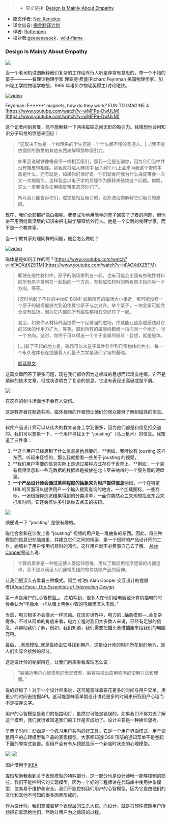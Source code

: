 > * 原文链接: [Design Is Mainly About Empathy](https://trackchanges.postlight.com/design-is-mainly-about-empathy-c9d51ccb208a)
* 原文作者: [Neil Renicker](https://trackchanges.postlight.com/@tinystride)
* 译文出自: [掘金翻译计划](https://github.com/xitu/gold-miner)
* 译者: [Rottenpen](https://github.com/Rottenpen)
* 校对者:[geeeeeeeeek](https://github.com/geeeeeeeeek)，[wild-flame](https://github.com/wild-flame) 

### Design Is Mainly About Empathy


![](https://cdn-images-1.medium.com/max/1200/1*pwlSr2Qq5rcVVTU7SxEAqQ.png)

当一个老司机试图解释他们复杂的工作给外行人听是非常有意思的。举一个不错的栗子————看理论物理学家 理查德·费曼(Richard Feynman 美国物理学家，加州理工学院物理学教授，1965 年诺贝尔物理奖得主)讨论磁铁。

[![video](https://i.ytimg.com/vi/wMFPe-DwULM/hqdefault.jpg)](https://trackchanges.postlight.com/media/d812c608ece9992d49752bfeafece892?maxWidth=640)

Feynman: F*****’ magnets, how do they work? FUN TO IMAGINE 4 [https://www.youtube.com/watch?v=wMFPe-DwULM](https://www.youtube.com/watch?v=wMFPe-DwULM)

这个记者问到费曼，能不能解释一下两块磁铁之间无形的吸引力。我猜想他会用知识分子风格的愤怒来回应：
  
> “这取决于你是一个物理系的学生还是一个什么都不懂的普通人。[...]我不能依据你所熟悉的其他东西来解释那种吸引力。

> 如果我说磁铁像橡皮带一样相互吸引，那我一定是在骗你，因为它们当中并没有橡皮带相连。那我就将陷入麻烦中 因为你们马上会来问我这个带的本质是什么。还有就是，如果你们很好奇，你们就会问我为什么橡皮带会一次又一次地吸引。这样我会以电子学的原理作为解释来结束这个问题。你瞧，这么一来我没办法用橡皮带来忽悠你们了。

> 所以我只能告诉你们，磁铁是相互吸引的，没办法给你解释它们吸引的原因。

现在，我们全部都好像白痴呢。费曼成功地用简单的栗子回答了记者的问题，但他讲不用围绕着深层的知识来把电磁学解释给外行人。他是一个实践的物理学家，而不是一个教育家。

当一个教育家处理同样的问题，他会怎么做呢？

[![video](https://i.ytimg.com/vi/hFAOXdXZ5TM/sddefault.jpg)](https://www.youtube.com/embed/hFAOXdXZ5TM?wmode=opaque&widget_referrer=https%3A%2F%2Ftrackchanges.postlight.com%2Fmedia%2Fb94633e7912577c9c43a7a0535435925%3FmaxWidth%3D700&enablejsapi=1&origin=https%3A%2F%2Fcdn.embedly.com&widgetid=1)

磁体是是如何工作的呢？[https://www.youtube.com/watch?v=hFAOXdXZ5TM](https://www.youtube.com/watch?v=hFAOXdXZ5TM)

> 即使在磁性材料中，原子的磁场排列在一起，也有可能会出现有些磁性材料的所有原子排列在一起指向一个方向，有些磁性材料的所有原子指向另一个方向，等等。

> [这时响起了不祥的中世纪 BGM] 如果所有的磁场大小相近，那可能没有一个原子的磁场能够大到迫使其它原子与之对齐。举个栗子，一块金属可能完全没有磁场，因为它内部的所有磁性都相互交织在了一起。

> 甚至，如果你从材料外面提供一个足够强的磁场，你就能让这条磁感线对它的邻居的作用力扩大，等等。直到所有的磁感线都统一指向同一个地方，同一个方向。这时，你终于可以得出一个关于金属的结论！我想，就是磁体。

> [...]最了不起的地方是，磁场可以从量子属性引申到日常物体的大小，每一个永久磁体都在提醒着人们量子力学是我们宇宙的基础。

> [阅读原文](https://gist.github.com/tinystride/eab1d627fdc568922ed8461d5b7861a4)

这篇文章回答了很多问题，现在我们都会因为这领域的思想而起鸡皮疙瘩。它不是琐碎的技术文章，但成功讲明白了复杂的信息。它没有表现出高傲或是不屑。

![](https://cdn-images-1.medium.com/max/800/1*0AtAl5KKHf37g8gcC1Acsg.gif)

在这样的剑斗场面也不会有人受伤。

这是教育者在制造共鸣。磁体视频的作者想让他们的观众能够了解到磁体的信息。

* * *

软件产品设计师可以从伟大的教育者身上学到很多，因为他们都是和信息打交道的。我们可以想象一下，一个用户寻找关于 "jousting"（马上枪术）的信息。我知道了三件事：

 1.  **这个用户已经想到了什么信息是他想要的。**例如，我听说有 jousting 这样东西，听起来怪怪的，那么我就想看一些关于 jousting 的视频。
 2.  **我们用户需要的信息实际上是通过某种方式存在于世界上。**例如：一个装有视频信息和一些元数据的数据库是被放在北卡罗来纳州的一个服务器的硬盘里。
 3.  **一个产品设计师会通过某种程度的抽象来为用户提供信息**例如，一个在特定URL的页面可以提供用户一个输入搜索查询的地方，一个加载图标，一些商标，一张根据你浏览结果得到的分类清单，一面你突然心血来潮想找点东西来打发时间。它还会有许多引诱你去点击的按钮。

![](https://cdn-images-1.medium.com/max/800/1*HvaeY2L1mF_NPbviSwdq7g.png)

顺便说一下 "jousting" 是很有趣的。

磁化合金和在沙发上看 "jousting" 视频的用户是一堆抽象的东西。因此，将三种模型的信息记在脑海里，并建立它们之间的桥梁，是一个很好的产品设计师的工作。她填补了用户使用机器时的鸿沟，这样用户就不必费事自己去了解。 [Alan Cooper](https://medium.com/u/b1fa02015e7f)是这么说:

> 计算机素养是一种能迫使人类延伸思维，用以了解应用程序逻辑的内部运作，而不是以满足人们通常思维的软件功能产品的延伸。

 让我们更深入去看看三种模式。阿兰·库珀( Alan Cooper 交互设计的提倡者)[_About Face: The Essentials of Interaction Design_](https://www.amazon.com/dp/1118766571/ref=pd_lpo_sbs_dp_ss_1?pf_rd_p=1944687702&pf_rd_s=lpo-top-stripe-1&pf_rd_t=201&pf_rd_i=0470084111&pf_rd_m=ATVPDKIKX0DER&pf_rd_r=04TSA54WA44Z7YC4QTSX).

第一点是用户的_心智模型_。 库珀写到，很多人在他们给电器或计算机插电的时候会认为“电像水一样从墙上黑色小管的电绳里流入电器。”

当然，电力根本不会像水一样流动。在现实世界中，电力的 _抽象模型—_会复杂得多。不过从简单的角度来看，电力工程对我们大多数人来说，已经有足够的信息，以帮助我们了解，例如，我们知道，我们需要把插头塞进插座来给我们的电脑充电。

最后，_表现模型_就是最终由它寻找到用户。这是设计师的时间所花到的地方，是人们实际会接触的部分。

这是设计师的秘密所在，让我们再来看看库珀怎么说：

>“越接近用户心智模型的表现模型，越容易找出应用程序的使用方法和理解。”

说的好极了！对于一个设计师来说，这可能意味着要花更多的时间与用户交单，用更少的时间去挖掘API。这可能意味着早期设计讲花更多的时间来研究用户心理而不是摆弄文字。

<span class="markup--quote markup--p-quote is-other" name="anon_54be6b8e1ff8" data-creator-ids="anon"> 用户的心智模型是我们的指路明灯，虽然它可能是错误的。如果我们不努力去了解这个模型，我们就很难知道我们的工作是否成功了。设计主要是一种换位思考。</span>

举栗子时间：动画是一个练习用户共鸣的好工具。它是一个用户界面模式，用于调整用户的心理模型和产品的表现模型。大家都知道IOS9 顶部的通知菜单不是卷起下面的卷帘式装置。但用户会有有从顶部显示一个新临时状态的心理模型。

![](https://cdn-images-1.medium.com/max/800/1*YybkuqDoXWgLTn8fjp2G4Q.gif)
![](https://cdn-images-1.medium.com/max/400/1*wP7Nzgk19-A7Ez6DUjXsLQ.gif)

 图片借用于[IKEA](http://www.ikea.com/gb/en/catalog/categories/departments/living_room/10701/)

库珀帮助我看到关于表现模型的特殊部分，这一部分也是设计师唯一能够控制的部分。我们不能控制它的实现模型，因为一个好的工程师讲在代码库中使用抽象模型，使其易于维护和安全。我们不能控制我们用户的心智模型，因为它是由他们的文化和其他不可知的很多因素形成的。

作为设计师，我们掌控着整个表现层的生杀大权。而设计，就是将软件按照用户所想把它呈现给他们，然后让用户为之惊叹的过程。
